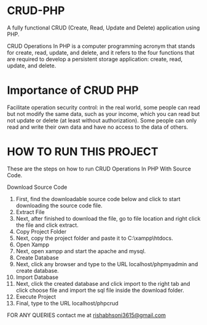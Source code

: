 # CRUD-PHP
A fully functional CRUD (Create, Read, Update and Delete) application using PHP.

CRUD Operations In PHP is a computer programming acronym that stands for create, read, update, and delete, and it refers to the four functions that are required to develop a persistent storage application: create, read, update, and delete.

# Importance of CRUD PHP
Facilitate operation security control: in the real world, some people can read but not modify the same data, such as your income, which you can read but not update or delete (at least without authorization). Some people can only read and write their own data and have no access to the data of others.

# HOW TO RUN THIS PROJECT
These are the steps on how to run CRUD Operations In PHP With Source Code.

Download Source Code
1. First, find the downloadable source code below and click to start downloading the source code file.
2. Extract File
3. Next, after finished to download the file, go to file location and right click the file and click extract.
4. Copy Project Folder
5. Next, copy the project folder and paste it to C:\xampp\htdocs.
6. Open Xampp
7. Next, open xampp and start the apache and mysql.
8. Create Database
9. Next, click any browser and type to the URL localhost/phpmyadmin and create database.
10. Import Database
11. Next, click the created database and click import to the right tab and click choose file and import the sql file inside the download folder.
12. Execute Project
13. Final, type to the URL localhost/phpcrud

FOR ANY QUERIES
contact me at rishabhsoni3615@gmail.com
